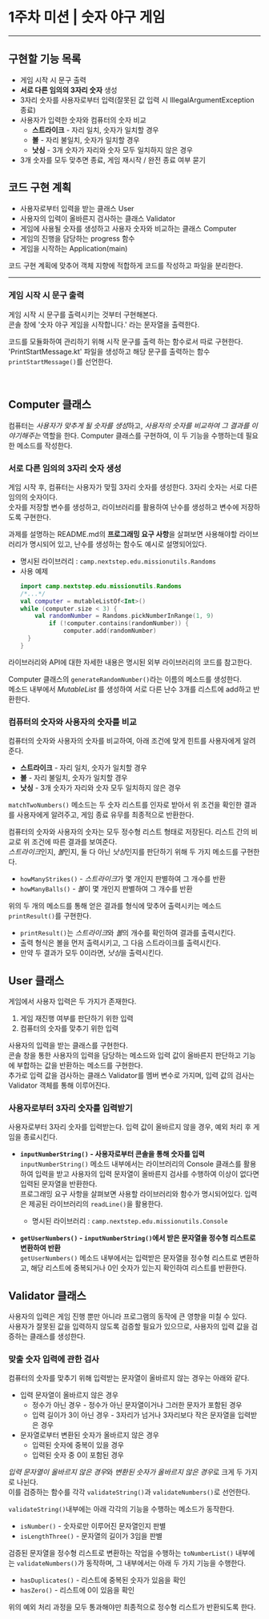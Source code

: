 1주차 미션 | 숫자 야구 게임
=======================
-----------------------

## 구현할 기능 목록
* 게임 시작 시 문구 출력
* __서로 다른 임의의 3자리 숫자__ 생성
* 3자리 숫자를 사용자로부터 입력(잘못된 값 입력 시 IllegalArgumentException 종료)
* 사용자가 입력한 숫자와 컴퓨터의 숫자 비교
    + __스트라이크__ - 자리 일치, 숫자가 일치할 경우
    + __볼__ - 자리 불일치, 숫자가 일치할 경우
    + __낫싱__ - 3개 숫자가 자리와 숫자 모두 일치하지 않은 경우
* 3개 숫자를 모두 맞추면 종료, 게임 재시작 / 완전 종료 여부 묻기

## 코드 구현 계획
* 사용자로부터 입력을 받는 클래스 User
* 사용자의 입력이 올바른지 검사하는 클래스 Validator
* 게임에 사용될 숫자를 생성하고 사용자 숫자와 비교하는 클래스 Computer
* 게임의 진행을 담당하는 progress 함수
* 게임을 시작하는 Application(main)

코드 구현 계획에 맞추어 객체 지향에 적합하게 코드를 작성하고 파일을 분리한다.

------------------

### 게임 시작 시 문구 출력
게임 시작 시 문구를 출력시키는 것부터 구현해본다.   
콘솔 창에 '숫자 야구 게임을 시작합니다.' 라는 문자열을 출력한다.

코드를 모듈화하여 관리하기 위해 시작 문구를 출력 하는 함수로서 따로 구현한다.   
'PrintStartMessage.kt' 파일을 생성하고 해당 문구를 출력하는 함수 `printStartMessage()`를 선언한다.

<br>

## Computer 클래스
컴퓨터는 *사용자가 맞추게 될 숫자를 생성*하고, *사용자의 숫자를 비교하여 그 결과를 이야기해주는* 역할을 한다. 
Computer 클래스를 구현하여, 이 두 기능을 수행하는데 필요한 메소드를 작성한다.

### 서로 다른 임의의 3자리 숫자 생성
게임 시작 후, 컴퓨터는 사용자가 맞힐 3자리 숫자를 생성한다. 3자리 숫자는 서로 다른 임의의 숫자이다.   
숫자를 저장할 변수를 생성하고, 라이브러리를 활용하여 난수를 생성하고 변수에 저장하도록 구현한다.

과제를 설명하는 README.md의 **프로그래밍 요구 사항**을 살펴보면 사용해야할 라이브러리가 명시되어 있고, 
난수를 생성하는 함수도 예시로 설명되어있다.

* 명시된 라이브러리 : `camp.nextstep.edu.missionutils.Randoms`
* 사용 예제
  ```kotlin
  import camp.nextstep.edu.missionutils.Randoms
  /*...*/
  val computer = mutableListOf<Int>()
  while (computer.size < 3) {
      val randomNumber = Randoms.pickNumberInRange(1, 9)
          if (!computer.contains(randomNumber)) {
              computer.add(randomNumber)
    }
  }
  ```

라이브러리와 API에 대한 자세한 내용은 명시된 외부 라이브러리의 코드를 참고한다.   

Computer 클래스의 `generateRandomNumber()`라는 이름의 메소드를 생성한다.   
메소드 내부에서 _MutableList_ 를 생성하여 서로 다른 난수 3개를 리스트에 add하고 반환한다.

### 컴퓨터의 숫자와 사용자의 숫자를 비교
컴퓨터의 숫자와 사용자의 숫자를 비교하여, 아래 조건에 맞게 힌트를 사용자에게 알려준다.

* __스트라이크__ - 자리 일치, 숫자가 일치할 경우
* __볼__ - 자리 불일치, 숫자가 일치할 경우
* __낫싱__ - 3개 숫자가 자리와 숫자 모두 일치하지 않은 경우

`matchTwoNumbers()` 메소드는 두 숫자 리스트를 인자로 받아서 위 조건을 확인한 결과를 사용자에게 알려주고, 
게임 종료 유무를 최종적으로 반환한다.

컴퓨터의 숫자와 사용자의 숫자는 모두 정수형 리스트 형태로 저장된다. 
리스트 간의 비교로 위 조건에 따른 결과를 보여준다.   
*스트라이크*인지, *볼*인지, 둘 다 아닌 *낫싱*인지를 판단하기 위해 두 가지 메소드를 구현한다.

* `howManyStrikes()` - *스트라이크*가 몇 개인지 판별하여 그 개수를 반환
* `howManyBalls()` - *볼*이 몇 개인지 판별하여 그 개수를 반환

위의 두 개의 메소드를 통해 얻은 결과를 형식에 맞추어 출력시키는 메소드 `printResult()`를 구현한다.   
* `printResult()`는 *스트라이크*와 *볼*의 개수를 확인하여 결과를 출력시킨다.   
* 출력 형식은 볼을 먼저 출력시키고, 그 다음 스트라이크를 출력시킨다.
* 만약 두 결과가 모두 0이라면, *낫싱*을 출력시킨다.


## User 클래스
게임에서 사용자 입력은 두 가지가 존재한다.
1. 게임 재진행 여부를 판단하기 위한 입력
2. 컴퓨터의 숫자를 맞추기 위한 입력

사용자의 입력을 받는 클래스를 구현한다.   
콘솔 창을 통한 사용자의 입력을 담당하는 메소드와 입력 값이 올바른지 판단하고 기능에 부합하는 값을 반환하는 메소드를 구현한다.   
추가로 입력 값을 검사하는 클래스 Validator를 멤버 변수로 가지며, 입력 값의 검사는 Validator 객체를 통해 이루어진다.

### 사용자로부터 3자리 숫자를 입력받기
사용자로부터 3자리 숫자를 입력받는다. 입력 값이 올바르지 않을 경우, 예외 처리 후 게임을 종료시킨다.   

* __`inputNumberString()` - 사용자로부터 콘솔을 통해 숫자를 입력__   
`inputNumberString()` 메소드 내부에서는 라이브러리의 Console 클래스를 활용하여 입력을 받고
사용자의 입력 문자열이 올바른지 검사를 수행하여 이상이 없다면 입력된 문자열을 반환한다.   
프로그래밍 요구 사항을 살펴보면 사용할 라이브러리와 함수가 명시되어있다. 입력은 제공된 라이브러리의 `readLine()`을 활용한다.
  + 명시된 라이브러리 : `camp.nextstep.edu.missionutils.Console`

* __`getUserNumbers()` - `inputNumberString()`에서 받은 문자열을 정수형 리스트로 변환하여 반환__   
`getUserNumbers()` 메소드 내부에서는 입력받은 문자열을 정수형 리스트로 변환하고, 
해당 리스트에 중복되거나 0인 숫자가 있는지 확인하여 리스트를 반환한다.

## Validator 클래스
사용자의 입력은 게임 진행 뿐만 아니라 프로그램의 동작에 큰 영향을 미칠 수 있다.   
사용자가 잘못된 값을 입력하지 않도록 검증할 필요가 있으므로, 사용자의 입력 값을 검증하는 클래스를 생성한다.

### 맞출 숫자 입력에 관한 검사
컴퓨터의 숫자를 맞추기 위해 입력받는 문자열이 올바르지 않는 경우는 아래와 같다.
* 입력 문자열이 올바르지 않은 경우
  + 정수가 아닌 경우 - 정수가 아닌 문자열이거나 그러한 문자가 포함된 경우
  + 입력 길이가 3이 아닌 경우 - 3자리가 넘거나 3자리보다 작은 문자열을 입력받은 경우
* 문자열로부터 변환된 숫자가 올바르지 않은 경우
  + 입력된 숫자에 중복이 있을 경우
  + 입력된 숫자 중 0이 포함된 경우

*입력 문자열이 올바르지 않은 경우*와 *변환된 숫자가 올바르지 않은 경우*로 크게 두 가지로 나뉜다.   
이를 검증하는 함수를 각각 `validateString()`과 `validateNumbers()`로 선언한다.

`validateString()`내부에는 아래 각각의 기능을 수행하는 메소드가 동작한다.
* `isNumber()` - 숫자로만 이루어진 문자열인지 판별
* `isLengthThree()` - 문자열의 길이가 3임을 판별

검증된 문자열을 정수형 리스트로 변환하는 작업을 수행하는 `toNumberList()` 내부에는 
`validateNumbers()`가 동작하며, 그 내부에서는 아래 두 가지 기능을 수행한다.
* `hasDuplicates()` - 리스트에 중복된 숫자가 있음을 확인
* `hasZero()` - 리스트에 0이 있음을 확인

위의 예외 처리 과정을 모두 통과해야만 최종적으로 정수형 리스트가 반환되도록 한다.

